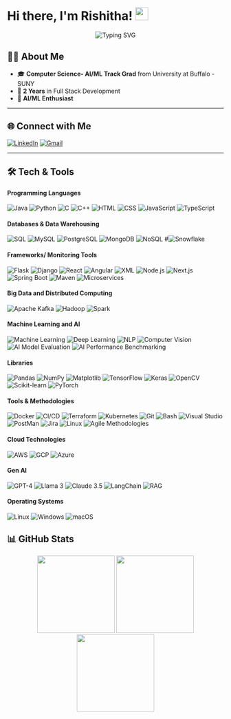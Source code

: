
# Hi there, I'm Rishitha! <img src="https://media.giphy.com/media/hvRJCLFzcasrR4ia7z/giphy.gif" width="30px"/>

<div align="center">
  <!-- Adjust 'color', 'size', 'lines', and 'width' as you like -->
  <img src="https://readme-typing-svg.herokuapp.com?font=Fira+Code&weight=600&size=24&pause=1000&color=36BCF7&center=true&vCenter=true&width=600&height=45&lines=Software+Engineer+%7C+AI/ML+Enthusiast;Backend+Developer;Software+Developer+;Always+Learning+New+Things+%F0%9F%92%BB" alt="Typing SVG" />
</div>


## 🙋‍♂️ About Me

- 🎓 **Computer Science- AI/ML Track Grad** from University at Buffalo - SUNY
- 💼 **2 Years** in Full Stack Development
- 🤖 **AI/ML Enthusiast**

---

## 🌐 Connect with Me

[![LinkedIn](https://img.shields.io/badge/LinkedIn-%230077B5.svg?logo=linkedin&logoColor=white)](https://linkedin.com/in/rishitha-navuduru/)
[![Gmail](https://img.shields.io/badge/Gmail-D14836.svg?style=flat&logo=gmail&logoColor=white)](mailto:rishitha2811@gmail.com)
<!--[![Website](https://img.shields.io/badge/Website-%23000000.svg?style=flat&logo=About.me&logoColor=white)](https://deekshithsagar.netlify.app)-->


---

## 🛠️ Tech & Tools

#### Programming Languages
![Java](https://img.shields.io/badge/java-%23ED8B00.svg?style=for-the-badge&logo=openjdk&logoColor=white)
![Python](https://img.shields.io/badge/python-3670A0?style=for-the-badge&logo=python&logoColor=ffdd54)
![C](https://img.shields.io/badge/c-%2300599C.svg?style=for-the-badge&logo=c%2B%2B&logoColor=white)
![C++](https://img.shields.io/badge/c++-%2300599C.svg?style=for-the-badge&logo=c%2B%2B&logoColor=white)
![HTML](https://img.shields.io/badge/HTML5-%23E34F26.svg?style=for-the-badge&logo=html5&logoColor=white)
![CSS](https://img.shields.io/badge/CSS3-%231572B6.svg?style=for-the-badge&logo=css3&logoColor=white)
![JavaScript](https://img.shields.io/badge/javascript-%23323330.svg?style=for-the-badge&logo=javascript&logoColor=%23F7DF1E)
![TypeScript](https://img.shields.io/badge/typescript-%23007ACC.svg?style=for-the-badge&logo=typescript&logoColor=white)

#### Databases & Data Warehousing
![SQL](https://img.shields.io/badge/sql-%2300f.svg?style=for-the-badge&logo=sql&logoColor=white)
![MySQL](https://img.shields.io/badge/mysql-4479A1.svg?style=for-the-badge&logo=mysql&logoColor=white)
![PostgreSQL](https://img.shields.io/badge/postgres-%23316192.svg?style=for-the-badge&logo=postgresql&logoColor=white)
![MongoDB](https://img.shields.io/badge/mongodb-%2347A248.svg?style=for-the-badge&logo=mongodb&logoColor=white)
![NoSQL](https://img.shields.io/badge/nosql-%23316192.svg?style=for-the-badge&logo=nosql&logoColor=white)
#![Snowflake](https://img.shields.io/badge/snowflake-%23FF1493.svg?style=for-the-badge&logo=snowflake&logoColor=white)

#### Frameworks/ Monitoring Tools
![Flask](https://img.shields.io/badge/flask-%23000.svg?style=for-the-badge&logo=flask&logoColor=white)
![Django](https://img.shields.io/badge/django-%23092E20.svg?style=for-the-badge&logo=django&logoColor=white)
![React](https://img.shields.io/badge/react-%2361DAFB.svg?style=for-the-badge&logo=react&logoColor=black)
![Angular](https://img.shields.io/badge/angular-%23DD0031.svg?style=for-the-badge&logo=angular&logoColor=white)
![XML](https://img.shields.io/badge/xml-%23FF0000.svg?style=for-the-badge&logo=xml&logoColor=white)
![Node.js](https://img.shields.io/badge/node.js-6DA55F?style=for-the-badge&logo=node.js&logoColor=white)
![Next.js](https://img.shields.io/badge/next.js-%23000000.svg?style=for-the-badge&logo=next.js&logoColor=white)
![Spring Boot](https://img.shields.io/badge/spring%20boot-%236DB33F.svg?style=for-the-badge&logo=spring&logoColor=white)
![Maven](https://img.shields.io/badge/maven-%232C3E50.svg?style=for-the-badge&logo=maven&logoColor=white)
![Microservices](https://img.shields.io/badge/microservices-%23000000.svg?style=for-the-badge&logo=microservices&logoColor=white)

#### Big Data and Distributed Computing
![Apache Kafka](https://img.shields.io/badge/Apache%20Kafka-%23E31B6D.svg?style=for-the-badge&logo=apachekafka&logoColor=white)
![Hadoop](https://img.shields.io/badge/Hadoop-%23FF9E00.svg?style=for-the-badge&logo=hadoop&logoColor=white)
![Spark](https://img.shields.io/badge/Apache%20Spark-%23E25A1C.svg?style=for-the-badge&logo=apache-spark&logoColor=white)

#### Machine Learning and AI
![Machine Learning](https://img.shields.io/badge/machine%20learning-%23FF7F50.svg?style=for-the-badge&logo=machinelearning&logoColor=white)
![Deep Learning](https://img.shields.io/badge/deep%20learning-%2332CD32.svg?style=for-the-badge&logo=deeplearning&logoColor=white)
![NLP](https://img.shields.io/badge/nlp-%2300BFFF.svg?style=for-the-badge&logo=nlp&logoColor=white)
![Computer Vision](https://img.shields.io/badge/computer%20vision-%231E90FF.svg?style=for-the-badge&logo=opencv&logoColor=white)
![AI Model Evaluation](https://img.shields.io/badge/ai%20model%20evaluation-%23FFD700.svg?style=for-the-badge&logo=ai&logoColor=white)
![AI Performance Benchmarking](https://img.shields.io/badge/ai%20performance%20benchmarking-%23008B8B.svg?style=for-the-badge&logo=benchmark&logoColor=white)

#### Libraries
![Pandas](https://img.shields.io/badge/pandas-%23150458.svg?style=for-the-badge&logo=pandas&logoColor=white)
![NumPy](https://img.shields.io/badge/numpy-%23013243.svg?style=for-the-badge&logo=numpy&logoColor=white)
![Matplotlib](https://img.shields.io/badge/matplotlib-%2330A7D7.svg?style=for-the-badge&logo=matplotlib&logoColor=white)
![TensorFlow](https://img.shields.io/badge/TensorFlow-%23FF6F00.svg?style=for-the-badge&logo=TensorFlow&logoColor=white)
![Keras](https://img.shields.io/badge/Keras-%23D00000.svg?style=for-the-badge&logo=keras&logoColor=white)
![OpenCV](https://img.shields.io/badge/OpenCV-%23FF6F00.svg?style=for-the-badge&logo=opencv&logoColor=white)
![Scikit-learn](https://img.shields.io/badge/scikit--learn-%23F7931E.svg?style=for-the-badge&logo=scikit-learn&logoColor=white)
![PyTorch](https://img.shields.io/badge/PyTorch-%23EE4C2C.svg?style=for-the-badge&logo=PyTorch&logoColor=white)

#### Tools & Methodologies
![Docker](https://img.shields.io/badge/docker-%232496ED.svg?style=for-the-badge&logo=docker&logoColor=white)
![CI/CD](https://img.shields.io/badge/ci/cd-%232671E5.svg?style=for-the-badge&logo=githubactions&logoColor=white)
![Terraform](https://img.shields.io/badge/terraform-%234285F4.svg?style=for-the-badge&logo=terraform&logoColor=white)
![Kubernetes](https://img.shields.io/badge/kubernetes-%23326CE5.svg?style=for-the-badge&logo=kubernetes&logoColor=white)
![Git](https://img.shields.io/badge/git-%23F05032.svg?style=for-the-badge&logo=git&logoColor=white)
![Bash](https://img.shields.io/badge/bash-%23121011.svg?style=for-the-badge&logo=gnu-bash&logoColor=white)
![Visual Studio](https://img.shields.io/badge/visual%20studio-%235C2D91.svg?style=for-the-badge&logo=visualstudio&logoColor=white)
![PostMan](https://img.shields.io/badge/Postman-%23FF6C37.svg?style=for-the-badge&logo=postman&logoColor=white)
![Jira](https://img.shields.io/badge/jira-%230A0F1C.svg?style=for-the-badge&logo=jira&logoColor=white)
![Linux](https://img.shields.io/badge/linux-%23FCC624.svg?style=for-the-badge&logo=linux&logoColor=black)
![Agile Methodologies](https://img.shields.io/badge/agile%20methodologies-%23FF1493.svg?style=for-the-badge&logo=agile&logoColor=white)

#### Cloud Technologies
![AWS](https://img.shields.io/badge/AWS-%23FF9900.svg?style=for-the-badge&logo=amazon-aws&logoColor=white)
![GCP](https://img.shields.io/badge/GCP-%234285F4.svg?style=for-the-badge&logo=google-cloud&logoColor=white)
![Azure](https://img.shields.io/badge/Azure-%230072C6.svg?style=for-the-badge&logo=microsoftazure&logoColor=white)

#### Gen AI
![GPT-4](https://img.shields.io/badge/GPT%2D4-%23FF4500.svg?style=for-the-badge&logo=openai&logoColor=white)
![Llama 3](https://img.shields.io/badge/Llama%203-%23FF0000.svg?style=for-the-badge&logo=openai&logoColor=white)
![Claude 3.5](https://img.shields.io/badge/Claude%203.5-%23D50032.svg?style=for-the-badge&logo=openai&logoColor=white)
![LangChain](https://img.shields.io/badge/LangChain-%23D50032.svg?style=for-the-badge&logo=langchain&logoColor=white)
![RAG](https://img.shields.io/badge/rag-%23A9A9A9.svg?style=for-the-badge&logo=langchain&logoColor=white)

#### Operating Systems
![Linux](https://img.shields.io/badge/Linux-%23FCC624.svg?style=for-the-badge&logo=linux&logoColor=black)
![Windows](https://img.shields.io/badge/Windows-%2317A8FF.svg?style=for-the-badge&logo=windows&logoColor=white)
![macOS](https://img.shields.io/badge/macOS-%2371B4F2.svg?style=for-the-badge&logo=apple&logoColor=white)

## 📊 GitHub Stats

<div align="center">
  <img src="https://github-readme-stats.vercel.app/api?username=rishitha2811&theme=codeSTACKr&hide_border=false&include_all_commits=true&count_private=true" height="180em" />
  <img src="https://github-readme-streak-stats.herokuapp.com/?user=rishitha2811&theme=codeSTACKr&hide_border=false" height="180em" />
  <br/>
  <img src="https://github-readme-stats.vercel.app/api/top-langs/?username=rishitha2811&theme=codeSTACKr&hide_border=false&include_all_commits=true&count_private=true&layout=compact" height="180em" />
</div>



